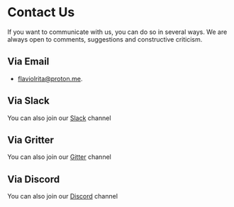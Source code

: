 # Contact Us

If you want to communicate with us, you can do so in several ways. We are always open to comments, suggestions and constructive criticism.

## Via Email

- [flaviolrita@proton.me](mailto:flaviolrita@proton.me).

## Via Slack

You can also join our [Slack](https://join.slack.com/t/nuevoespaciod-xo58767/shared_invite/zt-29ix7pc2r-Wd_ZBWnWRDv_5DM4NPtVhQ) channel

## Via Gritter

You can also join our [Gitter](https://app.gitter.im/#/room/#lambdaorm_lambdaorm-community:gitter.im) channel

## Via Discord

You can also join our [Discord](https://discord.com/invite/yXT6XBX2) channel

